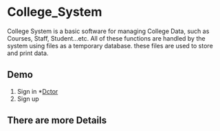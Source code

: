 # College_System
College System is a basic software for managing College Data, such as Courses, Staff, Student...etc. All of these functions are handled by the system using files as a temporary database. these files are used to store and print data.

## Demo
1. Sign in
*[Dctor](#Dctor)
2. Sign up

## There are more Details
